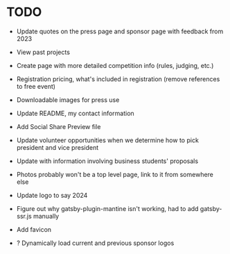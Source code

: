 # TODO

- Update quotes on the press page and sponsor page with feedback from 2023
- View past projects
- Create page with more detailed competition info (rules, judging, etc.)
- Registration pricing, what's included in registration (remove references to free event)
- Downloadable images for press use
- Update README, my contact information
- Add Social Share Preview file
- Update volunteer opportunities when we determine how to pick president and vice president
- Update with information involving business students' proposals
- Photos probably won't be a top level page, link to it from somewhere else
- Update logo to say 2024
- Figure out why gatsby-plugin-mantine isn't working, had to add gatsby-ssr.js manually
- Add favicon

- ? Dynamically load current and previous sponsor logos
